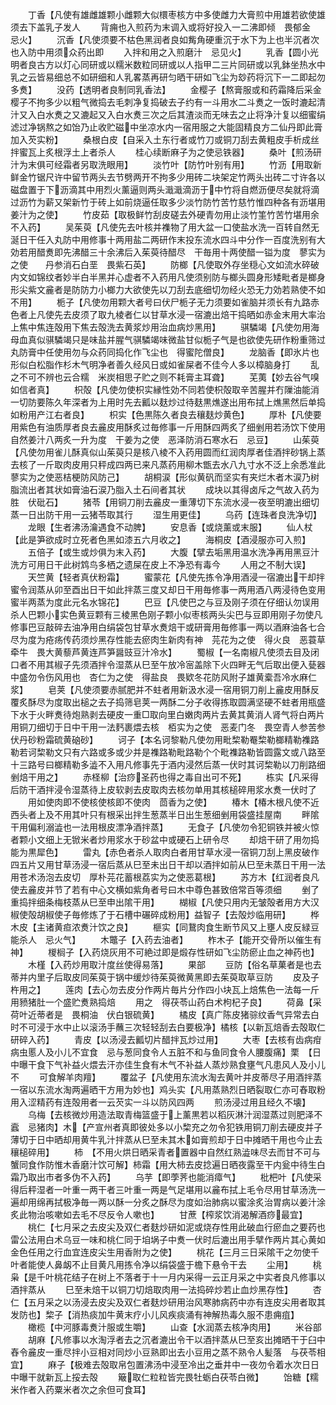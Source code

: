 <!-- { "loadSidebar": true } -->
　　丁香【凡使有雄雌雄颗小雌颗大似檈枣核方中多使雌力大膏煎中用雄若欲使雄须去下盖乳子发人
　　背痈也入煎药为末调入或将好投入一二沸即倾　畏郁金　忌火】
　　沉香【凡使须要不枯色黑润者良如觜角硬重沉于水下为上也半沉者次也入防中用须众药出即
　　入拌和用之入煎磨汁　忌见火】
　　乳香【圆小光明者良古方以灯心同研或以糯米数粒同研或以人指甲二三片同研或以乳鉢坐热水中乳之云皆易细总不如研细和人乳畧蒸再研匀晒干研如飞尘为玅药将沉下一二即起勿多煑】
　　没药【透明者良制同乳香法】
　　金樱子【熬膏服或和药霜降后采金樱子不拘多少以粗气微捣去毛刺净复捣破去子约有一斗用水二斗煑之一饭时漉起清汁又入白水煑之又漉起又入白水煑三次之后其渣淡而无味去之止将净汁复以细蜜绢滤过净锅熬之如饴乃止收贮磁中坐凉水内一宿用服之大能固精良方二仙丹即此膏加入芡实粉】
　　桑根白皮【自采入土东行者或竹刀或铜刀刮去黄粗皮手析成丝拌蜜瓦上炙根浮土上者杀人
　　桂心续断麻子为之使忌铁器】
　　桑叶【煎汤研汁为末俱可经霜者另取洗眼用】
　　淡竹叶【防竹叶别有用】
　　竹沥【用取新鲜金竹锯尺许中留节两头去节劈两开不拘多少用砖二块架定竹两头出砖二寸许各以磁盘置于下沥滴其中用烈火薰逼则两头濈濈滴沥于中竹将自燃沥便尽矣就将滴过沥竹为薪又架新竹于砖上如前烧逼任取多少淡竹防竹苦竹慈竹惟四种各有沥堪用　姜汁为之使】
　　竹皮茹【取极鲜竹刮皮磋去外硬青勿用止淡竹筀竹苦竹堪用余不入药】
　　吴茱萸【凡使先去叶核并襍物了用大盆一口使盐水洗一百转自然无涎日干任入丸防中用修事十两用盐二两研作末投东流水四斗中分作一百度洗别有大効若用醋煑即先沸醋三十余沸后入茱萸待醋尽　干毎用十两使醋一镒为度　蓼实为之使　　丹参消石白垩　畏紫石英】
　　防榔【凡使取外存坐穏心文如流水碎破内文如锦纹者妙半白半黑并心虚者不入药用凡使须别防与榔头圆身形矮毗者是榔身形尖紫文麄者是防防力小榔力大欲使先以刀刮去底细切勿经火恐无力効若熟使不如不用】
　　栀子【凡使勿用颗大者号曰伏尸栀子无力须要如雀脑并须长有九路赤色者上凡使先去皮须了取九棱者仁以甘草水浸一宿漉出焙干捣晒如赤金末用大率治上焦中焦连殻用下焦去殻洗去黄浆炒用治血病炒黑用】
　　骐驎竭【凡使勿用海母血真似骐驎竭只是味盐并腥气骐驎竭味微盐甘似栀子气是也欲使先研作粉重筛过丸防膏中任使用勿与众药同捣化作飞尘也　得蜜陀僧良】
　　龙脑香【即氷片也形似白松脂作杉木气明净者善久经风日或如雀屎者不佳今人多以樟脑身打
　　乱之不可不辨也云合糯　米炭相思子贮之则不耗膏主耳聋】
　　芜荑【妙去谷气嗅如信者真】
　　枳殻【凡使勿使枳实縁性効不同若使枳殻取辛苦腥并冇隟油能消一切防要陈久年深者为上用时先去瓤以麸炒过待麸黒燋遂出用布拭上燋黑然后单捣如粉用产江右者良】
　　枳实【色黒陈久者良去穰麸炒黄色】
　　厚朴【凡使要用紫色有油质厚者良去麄皮用酥炙过毎修事一斤用酥四两炙了细剉用若汤饮下使用自然姜汁八两炙一升为度　干姜为之使　恶泽防消石寒水石　忌豆】
　　山茱萸【凡使勿用雀儿酥真似山茱萸只是核八棱不入药用圆而红润肉厚者佳酒拌砂锅上蒸去核了一斤取肉皮用只秤成四两已来凡蒸药用柳木甑去水八九寸水不泛上余悉准此　蓼实为之使恶桔梗防风防己】
　　胡桐涙【形似黄矾而坚实有夹烂木者木涙乃树脂流出者其状如膏油石涙乃脂入土石间者其状
　　成块以其得卤斥之气故入药为胜　伏砒石】
　　猪苓【用铜刀削去麄皮一重薄切下东流水浸一夜至明漉出细切蒸一日出防干用一云猪苓取其行
　　湿生用更佳】
　　乌药【连珠者良洗净切】
　　龙眼【生者沸汤瀹遇食不动脾】
　　安息香【或烧薰或末服】
　　仙人杖【此是笋欲成时立死者色黑如漆五六月收之】
　　海桐皮【酒浸服亦可入煎】
　　五倍子【或生或炒俱为末入药】
　　大腹【擘去垢黑用温水洗净再用黑豆汁洗方可用日干此树鸩鸟多栖之遗屎在皮上不净恐有毒今
　　人用之不制大误】
　　天竺黄【轻者真伏粉霜】
　　蜜蒙花【凡使先拣令净用酒浸一宿漉出干却拌蜜令润蒸从卯至酉出日干如此拌蒸三度又却日干用毎修事一两用酒八两浸待色变用蜜半两蒸为度此元名水锦花】
　　巴豆【凡使巴之与豆及刚子须在仔细认勿误用杀人巴颗小实色黄豆颗有三棱黑色刚子颗小似枣核两头尖巴与豆即用刚子勿使凡修事巴豆敲碎去油净用白绢袋包甘草水煑焙干或研膏用毎修事一两以酒麻油各七合尽为度为疮疡传药须炒黑存性能去瘀肉生新肉有神　芫花为之使　得火良　恶蓑草牵牛　畏大黄藜芦黄连芦笋醤豉豆汁冷水】
　　蜀椒【一名南椒凡使须去目及闭口者不用其椒子先须酒拌令湿蒸从巳至午放冷宻盖除下火四畔无气后取出便入甆器中盛勿令伤风用也　杏仁为之使　得盐良　畏欵冬花防风附子雄黄槖吾冷水麻仁浆】
　　皂荚【凡使须要赤腻肥并不蛀者用新汲水浸一宿用铜刀削上麄皮用酥反覆炙酥尽为度取出槌之去子捣筛皂荚一两酥二分子收得拣取圆满坚硬不蛀者用瓶盛下水于火畔煑待炮熟剥去硬皮一重□取向里白嫩肉两片去黄其黄消人肾气将白两片用铜刀细切于日中干用一法麫裹煨去核　栢实为之使　恶麦门冬　畏空青人参苦参　伏丹砂粉霜硫黄硇砂】
　　诃子【本名诃黎勒凡使勿用毗棃勒罨棃勒榔精勒襍路勒若诃棃勒文只有六路或多或少并是襍路勒毗路勒个个毗襍路勒皆圆露文或八路至十三路号曰榔精勒多澁不入用凡修事先于酒内浸然后蒸一伏时其诃棃勒以刀削路细剉焙干用之】
　　赤柽柳【治痧圣药也得之毒自出可不死】
　　栋实【凡采得后防干酒拌浸令湿蒸待上皮软剥去皮取肉去核勿单用其核槌碎用浆水煑一伏时了
　　用如使肉即不使核使核即不使肉　茴香为之使】
　　椿木【椿木根凡使不近西头者上及不用其叶只有根采出拌生葱蒸半日出生葱细剉用袋盛挂屋南
　　畔隂干用偏利溺澁也一法用根皮漂净酒拌蒸】
　　无食子【凡使勿令犯铜铁并被火惊者颗小文细上无锨米者炒用浆水于砂盆中或硬石上研令尽
　　却焙干研了用勿捣能为黒犀色】
　　雷丸【赤色者杀人取肉白者用甘草水浸一宿铜刀刮上黑皮破作四五片又用甘草汤浸一宿后蒸从巳至未出日干却以酒拌如前从巳至未蒸日干用一法用苍术汤泡去皮切　厚朴芫花蓄根荔实为之使恶葛根】
　　苏方木【红润者良凡使去麄皮并节了若有中心文横如紫角者号曰木中尊色甚致倍常百等须细
　　剉了重捣拌细条梅枝蒸从巳至申出隂干用】
　　楜椒【凡使只用内无皱殻者用方大汉椒使殻胡椒使子毎修炼了于石槽中碾碎成粉用】益智子【去殻炒临用研】
　　桦木皮【主诸黄疸浓煑汁饮之良】
　　榧实【同鵞肉食生断节风又上壅人皮反緑豆能杀人　忌火气】
　　木鼈子【入药去油者】
　　柞木子【能开交骨所以催生有神】
　　椶榈子【入药烧灰用不可絶过即是煅存性研如飞尘防瘀止血之神药也】
　　木槿【入药炒用取汁度丝使得易落】
　　果部
　　豆防【俗名草菓者是也去蒂并内里子后取皮同茱萸于锅中缓炒待茱萸微黄黑即去茱萸取草豆防
　　皮及子杵用之】
　　莲肉【去心勿去皮分作两片毎片分作四小块瓦上焙焦色一法每一斤用豮猪肚一个盛贮煑熟捣焙
　　用之　得茯苓山药白术枸杞子良】
　　荷鼻【采荷叶近蒂者是　畏桐油　伏白银硫黄】
　　橘皮【真广陈皮猪骔纹香气异常去白时不可浸于水中止以滚汤手蘸三次轻轻刮去白要极净】橘核【以新瓦焙香去殻取仁研碎入药】
　　青皮【以汤浸去瓤切片醋拌瓦炒过用】
　　大枣【去核有齿病疳病虫慝人及小儿不宜食　忌与葱同食令人五脏不和与鱼同食令人腰腹痛】栗　【日中曝干食下气补益火煨去汗亦佳生食有木气不补益人蒸炒熟食壅气凡患风人及小儿不
　　可食解羊肉羶】
　　覆盆子【凡使用东流水淘去黄叶并皮蒂尽子用酒拌蒸一宿以东流水淘两遍晒干方用为妙也】鸡头实【凡用蒸熟烈日晒裂取仁亦可舂取粉用入涩精药有连殻用者一云芡实一斗以防风四两
　　煎汤浸过用且经久不壊】
　　乌梅【去核微炒用造法取青梅篮盛于上薰黒若以稻灰淋汁润湿蒸过则肥泽不蠧　忌猪肉】木【产宣州者真即彼处多以小棃充之勿令犯铁用铜刀削去硬皮并子薄切于日中晒却用黄牛乳汁拌蒸从巳至未其木如膏煎却于日中摊晒干用也今止去穰槌碎用】
　　柿　【不用火烘日晒采青者置器中自然红熟澁味尽去而甘不可与蟹同食作防惟木香磨汁饮可解】柿霜【用大柿去皮捻遍日晒夜露至干内瓮中待生白霜乃取出市者多伪不入药】
　　乌芋【即荸荠也能消瘴气】
　　枇杷叶【凡使采得后秤湿者一叶重一两干者三叶重一两是气足堪用以麄布拭上毛令尽用甘草汤洗一遍却用绵再拭极净毎一两以酥一分炙之酥尽为度如治肺病以蜜涂炙治胃病以姜汁涂炙此物治咳嗽如去毛不尽反令人嗽也】
　　甘蔗【榨浆饮消渴解酒痧最宜】
　　桃仁【七月采之去皮尖及双仁者麸炒研如泥或烧存性用此破血行瘀血之要药也雷公法用白术乌豆一味和桃仁同于垍埚子中煑一伏时后漉出用手擘作两片其心黄如金色任用之行血宜连皮尖生用香附为之使】
　　桃花【三月三日采隂干之勿使千叶者能使人鼻衂不止目黄凡用拣令净以绢袋盛于檐下悬令干去
　　尘用】
　　桃枭【是千叶桃花结子在树上不落者于十一月内采得一云正月采之中实者良凡修事以酒拌蒸从
　　巳至未焙干以铜刀切焙取肉用一法捣碎炒若止血炒黑存性】
　　杏仁【五月采之以汤浸去皮尖及双仁者麸炒研用治风寒肺病药中亦有连皮尖用者取其发防也】棃子【消热痰加牛黄末疗小儿风疾痰涌有神解热毒久服不患痈疽】
　　橄榄【中河豚毒煑汁服或生嚼】
　　山查【水润蒸去核净肉用】
　　米谷部
　　胡麻【凡修事以水淘浮者去之沉者漉出令干以酒拌蒸从巳至亥出摊晒干于臼中舂令麄皮一重尽拌小豆相对同炒小豆熟即出去小豆用之蒸不熟令人髪落　与茯苓相宜】
　　麻子【极难去殻取帛包置沸汤中浸至冷出之垂井中一夜勿令着水次日日中曝干就新瓦上挼去殻
　　簸取仁粒粒皆完畏牡蛎白茯苓白微】
　　饴糖【糯米作者入药粟米者次之余但可食耳】
